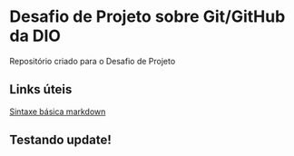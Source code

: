 # Desafio de Projeto sobre Git/GitHub da DIO
Repositório criado para o Desafio de Projeto

## Links úteis
[Sintaxe básica markdown](https://www.markdownguide.org/basic-syntax/)

## Testando update!

